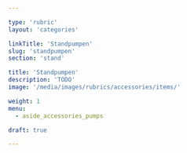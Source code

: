```yaml
---

type: 'rubric'
layout: 'categories'

linkTitle: 'Standpumpen'
slug: 'standpumpen'
section: 'stand'

title: 'Standpumpen'
description: 'TODO'
image: '/media/images/rubrics/accessories/items/'

weight: 1
menu:
  - aside_accessories_pumps

draft: true

---
```

